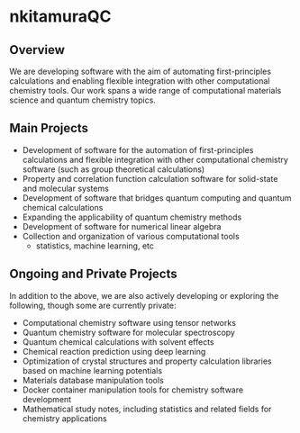 # nkitamuraQC

## Overview

We are developing software with the aim of automating first-principles calculations and enabling flexible integration with other computational chemistry tools. Our work spans a wide range of computational materials science and quantum chemistry topics.

## Main Projects

- Development of software for the automation of first-principles calculations and flexible integration with other computational chemistry software (such as group theoretical calculations)
- Property and correlation function calculation software for solid-state and molecular systems
- Development of software that bridges quantum computing and quantum chemical calculations
- Expanding the applicability of quantum chemistry methods
- Development of software for numerical linear algebra
- Collection and organization of various computational tools
  - statistics, machine learning, etc

## Ongoing and Private Projects

In addition to the above, we are also actively developing or exploring the following, though some are currently private:

- Computational chemistry software using tensor networks
- Quantum chemistry software for molecular spectroscopy
- Quantum chemical calculations with solvent effects
- Chemical reaction prediction using deep learning
- Optimization of crystal structures and property calculation libraries based on machine learning potentials
- Materials database manipulation tools
- Docker container manipulation tools for chemistry software development
- Mathematical study notes, including statistics and related fields for chemistry applications
